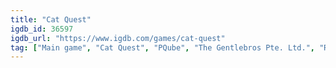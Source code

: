 ```yaml
---
title: "Cat Quest"
igdb_id: 36597
igdb_url: "https://www.igdb.com/games/cat-quest"
tag: ["Main game", "Cat Quest", "PQube", "The Gentlebros Pte. Ltd.", "Role-playing (RPG)", "Adventure", "Indie", "Single player", "Third person", "Action", "Fantasy"]
---
```

